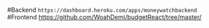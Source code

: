 #Backend
`https://dashboard.heroku.com/apps/moneywatchbackend`
#Frontend
https://github.com/WoahDemi/budgetReact/tree/master/
